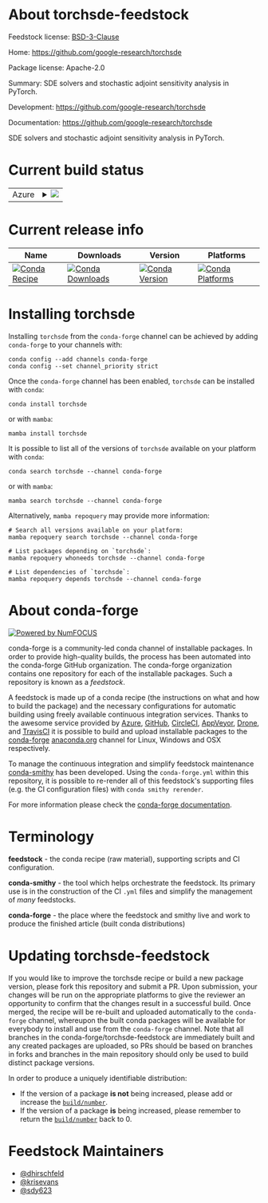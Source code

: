 About torchsde-feedstock
========================

Feedstock license: [BSD-3-Clause](https://github.com/conda-forge/torchsde-feedstock/blob/main/LICENSE.txt)

Home: https://github.com/google-research/torchsde

Package license: Apache-2.0

Summary: SDE solvers and stochastic adjoint sensitivity analysis in PyTorch.

Development: https://github.com/google-research/torchsde

Documentation: https://github.com/google-research/torchsde

SDE solvers and stochastic adjoint sensitivity analysis in PyTorch.

Current build status
====================


<table>
    
  <tr>
    <td>Azure</td>
    <td>
      <details>
        <summary>
          <a href="https://dev.azure.com/conda-forge/feedstock-builds/_build/latest?definitionId=11586&branchName=main">
            <img src="https://dev.azure.com/conda-forge/feedstock-builds/_apis/build/status/torchsde-feedstock?branchName=main">
          </a>
        </summary>
        <table>
          <thead><tr><th>Variant</th><th>Status</th></tr></thead>
          <tbody><tr>
              <td>linux_64_python3.10.____cpython</td>
              <td>
                <a href="https://dev.azure.com/conda-forge/feedstock-builds/_build/latest?definitionId=11586&branchName=main">
                  <img src="https://dev.azure.com/conda-forge/feedstock-builds/_apis/build/status/torchsde-feedstock?branchName=main&jobName=linux&configuration=linux%20linux_64_python3.10.____cpython" alt="variant">
                </a>
              </td>
            </tr><tr>
              <td>linux_64_python3.11.____cpython</td>
              <td>
                <a href="https://dev.azure.com/conda-forge/feedstock-builds/_build/latest?definitionId=11586&branchName=main">
                  <img src="https://dev.azure.com/conda-forge/feedstock-builds/_apis/build/status/torchsde-feedstock?branchName=main&jobName=linux&configuration=linux%20linux_64_python3.11.____cpython" alt="variant">
                </a>
              </td>
            </tr><tr>
              <td>linux_64_python3.12.____cpython</td>
              <td>
                <a href="https://dev.azure.com/conda-forge/feedstock-builds/_build/latest?definitionId=11586&branchName=main">
                  <img src="https://dev.azure.com/conda-forge/feedstock-builds/_apis/build/status/torchsde-feedstock?branchName=main&jobName=linux&configuration=linux%20linux_64_python3.12.____cpython" alt="variant">
                </a>
              </td>
            </tr><tr>
              <td>linux_64_python3.8.____cpython</td>
              <td>
                <a href="https://dev.azure.com/conda-forge/feedstock-builds/_build/latest?definitionId=11586&branchName=main">
                  <img src="https://dev.azure.com/conda-forge/feedstock-builds/_apis/build/status/torchsde-feedstock?branchName=main&jobName=linux&configuration=linux%20linux_64_python3.8.____cpython" alt="variant">
                </a>
              </td>
            </tr><tr>
              <td>linux_64_python3.9.____cpython</td>
              <td>
                <a href="https://dev.azure.com/conda-forge/feedstock-builds/_build/latest?definitionId=11586&branchName=main">
                  <img src="https://dev.azure.com/conda-forge/feedstock-builds/_apis/build/status/torchsde-feedstock?branchName=main&jobName=linux&configuration=linux%20linux_64_python3.9.____cpython" alt="variant">
                </a>
              </td>
            </tr><tr>
              <td>osx_64_python3.10.____cpython</td>
              <td>
                <a href="https://dev.azure.com/conda-forge/feedstock-builds/_build/latest?definitionId=11586&branchName=main">
                  <img src="https://dev.azure.com/conda-forge/feedstock-builds/_apis/build/status/torchsde-feedstock?branchName=main&jobName=osx&configuration=osx%20osx_64_python3.10.____cpython" alt="variant">
                </a>
              </td>
            </tr><tr>
              <td>osx_64_python3.11.____cpython</td>
              <td>
                <a href="https://dev.azure.com/conda-forge/feedstock-builds/_build/latest?definitionId=11586&branchName=main">
                  <img src="https://dev.azure.com/conda-forge/feedstock-builds/_apis/build/status/torchsde-feedstock?branchName=main&jobName=osx&configuration=osx%20osx_64_python3.11.____cpython" alt="variant">
                </a>
              </td>
            </tr><tr>
              <td>osx_64_python3.12.____cpython</td>
              <td>
                <a href="https://dev.azure.com/conda-forge/feedstock-builds/_build/latest?definitionId=11586&branchName=main">
                  <img src="https://dev.azure.com/conda-forge/feedstock-builds/_apis/build/status/torchsde-feedstock?branchName=main&jobName=osx&configuration=osx%20osx_64_python3.12.____cpython" alt="variant">
                </a>
              </td>
            </tr><tr>
              <td>osx_64_python3.8.____cpython</td>
              <td>
                <a href="https://dev.azure.com/conda-forge/feedstock-builds/_build/latest?definitionId=11586&branchName=main">
                  <img src="https://dev.azure.com/conda-forge/feedstock-builds/_apis/build/status/torchsde-feedstock?branchName=main&jobName=osx&configuration=osx%20osx_64_python3.8.____cpython" alt="variant">
                </a>
              </td>
            </tr><tr>
              <td>osx_64_python3.9.____cpython</td>
              <td>
                <a href="https://dev.azure.com/conda-forge/feedstock-builds/_build/latest?definitionId=11586&branchName=main">
                  <img src="https://dev.azure.com/conda-forge/feedstock-builds/_apis/build/status/torchsde-feedstock?branchName=main&jobName=osx&configuration=osx%20osx_64_python3.9.____cpython" alt="variant">
                </a>
              </td>
            </tr><tr>
              <td>win_64_python3.10.____cpython</td>
              <td>
                <a href="https://dev.azure.com/conda-forge/feedstock-builds/_build/latest?definitionId=11586&branchName=main">
                  <img src="https://dev.azure.com/conda-forge/feedstock-builds/_apis/build/status/torchsde-feedstock?branchName=main&jobName=win&configuration=win%20win_64_python3.10.____cpython" alt="variant">
                </a>
              </td>
            </tr><tr>
              <td>win_64_python3.11.____cpython</td>
              <td>
                <a href="https://dev.azure.com/conda-forge/feedstock-builds/_build/latest?definitionId=11586&branchName=main">
                  <img src="https://dev.azure.com/conda-forge/feedstock-builds/_apis/build/status/torchsde-feedstock?branchName=main&jobName=win&configuration=win%20win_64_python3.11.____cpython" alt="variant">
                </a>
              </td>
            </tr><tr>
              <td>win_64_python3.12.____cpython</td>
              <td>
                <a href="https://dev.azure.com/conda-forge/feedstock-builds/_build/latest?definitionId=11586&branchName=main">
                  <img src="https://dev.azure.com/conda-forge/feedstock-builds/_apis/build/status/torchsde-feedstock?branchName=main&jobName=win&configuration=win%20win_64_python3.12.____cpython" alt="variant">
                </a>
              </td>
            </tr><tr>
              <td>win_64_python3.8.____cpython</td>
              <td>
                <a href="https://dev.azure.com/conda-forge/feedstock-builds/_build/latest?definitionId=11586&branchName=main">
                  <img src="https://dev.azure.com/conda-forge/feedstock-builds/_apis/build/status/torchsde-feedstock?branchName=main&jobName=win&configuration=win%20win_64_python3.8.____cpython" alt="variant">
                </a>
              </td>
            </tr><tr>
              <td>win_64_python3.9.____cpython</td>
              <td>
                <a href="https://dev.azure.com/conda-forge/feedstock-builds/_build/latest?definitionId=11586&branchName=main">
                  <img src="https://dev.azure.com/conda-forge/feedstock-builds/_apis/build/status/torchsde-feedstock?branchName=main&jobName=win&configuration=win%20win_64_python3.9.____cpython" alt="variant">
                </a>
              </td>
            </tr>
          </tbody>
        </table>
      </details>
    </td>
  </tr>
</table>

Current release info
====================

| Name | Downloads | Version | Platforms |
| --- | --- | --- | --- |
| [![Conda Recipe](https://img.shields.io/badge/recipe-torchsde-green.svg)](https://anaconda.org/conda-forge/torchsde) | [![Conda Downloads](https://img.shields.io/conda/dn/conda-forge/torchsde.svg)](https://anaconda.org/conda-forge/torchsde) | [![Conda Version](https://img.shields.io/conda/vn/conda-forge/torchsde.svg)](https://anaconda.org/conda-forge/torchsde) | [![Conda Platforms](https://img.shields.io/conda/pn/conda-forge/torchsde.svg)](https://anaconda.org/conda-forge/torchsde) |

Installing torchsde
===================

Installing `torchsde` from the `conda-forge` channel can be achieved by adding `conda-forge` to your channels with:

```
conda config --add channels conda-forge
conda config --set channel_priority strict
```

Once the `conda-forge` channel has been enabled, `torchsde` can be installed with `conda`:

```
conda install torchsde
```

or with `mamba`:

```
mamba install torchsde
```

It is possible to list all of the versions of `torchsde` available on your platform with `conda`:

```
conda search torchsde --channel conda-forge
```

or with `mamba`:

```
mamba search torchsde --channel conda-forge
```

Alternatively, `mamba repoquery` may provide more information:

```
# Search all versions available on your platform:
mamba repoquery search torchsde --channel conda-forge

# List packages depending on `torchsde`:
mamba repoquery whoneeds torchsde --channel conda-forge

# List dependencies of `torchsde`:
mamba repoquery depends torchsde --channel conda-forge
```


About conda-forge
=================

[![Powered by
NumFOCUS](https://img.shields.io/badge/powered%20by-NumFOCUS-orange.svg?style=flat&colorA=E1523D&colorB=007D8A)](https://numfocus.org)

conda-forge is a community-led conda channel of installable packages.
In order to provide high-quality builds, the process has been automated into the
conda-forge GitHub organization. The conda-forge organization contains one repository
for each of the installable packages. Such a repository is known as a *feedstock*.

A feedstock is made up of a conda recipe (the instructions on what and how to build
the package) and the necessary configurations for automatic building using freely
available continuous integration services. Thanks to the awesome service provided by
[Azure](https://azure.microsoft.com/en-us/services/devops/), [GitHub](https://github.com/),
[CircleCI](https://circleci.com/), [AppVeyor](https://www.appveyor.com/),
[Drone](https://cloud.drone.io/welcome), and [TravisCI](https://travis-ci.com/)
it is possible to build and upload installable packages to the
[conda-forge](https://anaconda.org/conda-forge) [anaconda.org](https://anaconda.org/)
channel for Linux, Windows and OSX respectively.

To manage the continuous integration and simplify feedstock maintenance
[conda-smithy](https://github.com/conda-forge/conda-smithy) has been developed.
Using the ``conda-forge.yml`` within this repository, it is possible to re-render all of
this feedstock's supporting files (e.g. the CI configuration files) with ``conda smithy rerender``.

For more information please check the [conda-forge documentation](https://conda-forge.org/docs/).

Terminology
===========

**feedstock** - the conda recipe (raw material), supporting scripts and CI configuration.

**conda-smithy** - the tool which helps orchestrate the feedstock.
                   Its primary use is in the construction of the CI ``.yml`` files
                   and simplify the management of *many* feedstocks.

**conda-forge** - the place where the feedstock and smithy live and work to
                  produce the finished article (built conda distributions)


Updating torchsde-feedstock
===========================

If you would like to improve the torchsde recipe or build a new
package version, please fork this repository and submit a PR. Upon submission,
your changes will be run on the appropriate platforms to give the reviewer an
opportunity to confirm that the changes result in a successful build. Once
merged, the recipe will be re-built and uploaded automatically to the
`conda-forge` channel, whereupon the built conda packages will be available for
everybody to install and use from the `conda-forge` channel.
Note that all branches in the conda-forge/torchsde-feedstock are
immediately built and any created packages are uploaded, so PRs should be based
on branches in forks and branches in the main repository should only be used to
build distinct package versions.

In order to produce a uniquely identifiable distribution:
 * If the version of a package **is not** being increased, please add or increase
   the [``build/number``](https://docs.conda.io/projects/conda-build/en/latest/resources/define-metadata.html#build-number-and-string).
 * If the version of a package **is** being increased, please remember to return
   the [``build/number``](https://docs.conda.io/projects/conda-build/en/latest/resources/define-metadata.html#build-number-and-string)
   back to 0.

Feedstock Maintainers
=====================

* [@dhirschfeld](https://github.com/dhirschfeld/)
* [@krisevans](https://github.com/krisevans/)
* [@sdy623](https://github.com/sdy623/)

